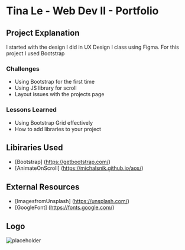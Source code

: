 #  Tina Le - Web Dev II - Portfolio 

## Project Explanation 
I started with the design I did in UX Design I class using Figma. For this project I used Bootstrap 

### Challenges 
- Using Bootstrap for the first time
- Using JS library for scroll
- Layout issues with the projects page 

### Lessons Learned 
- Using Bootstrap Grid effectively
- How to add libraries to your project

## Libiraries Used
- [Bootstrap] (https://getbootstrap.com/)
- [AnimateOnScroll] (https://michalsnik.github.io/aos/)

## External Resources 
- [ImagesfromUnsplash] (https://unsplash.com/)
- [GoogleFont] (https://fonts.google.com/)

## Logo 
![placeholder](images/logo.pn)